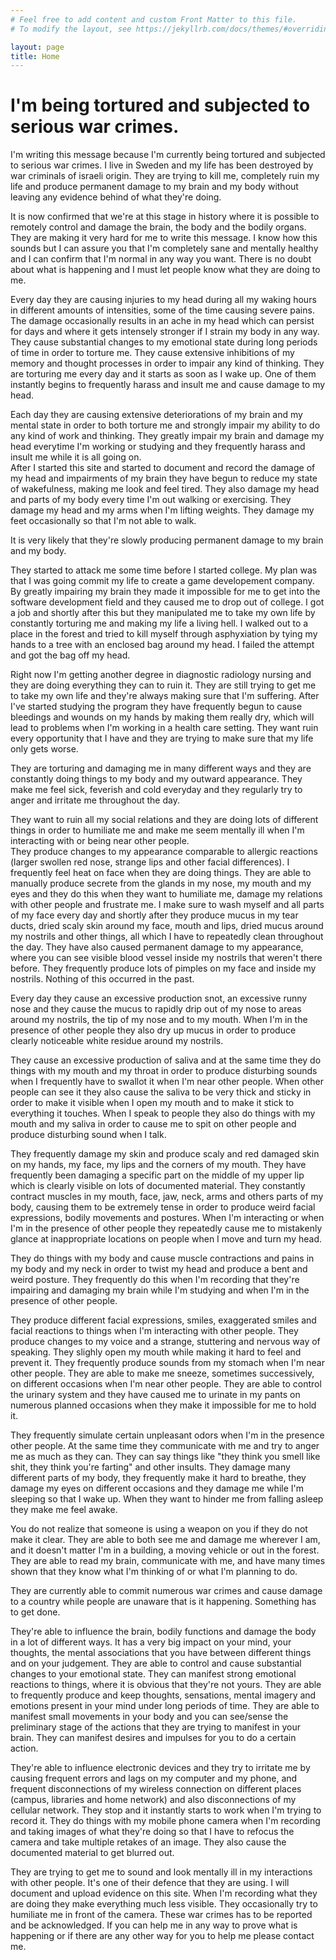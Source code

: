 ```yaml
---
# Feel free to add content and custom Front Matter to this file.
# To modify the layout, see https://jekyllrb.com/docs/themes/#overriding-theme-defaults

layout: page
title: Home
---
```


# I'm being tortured and subjected to serious war crimes.

I'm writing this message because I'm currently being tortured and subjected to serious war crimes.
I live in Sweden and my life has been destroyed by war criminals of israeli origin. They are trying to kill me, completely ruin my life and produce permanent damage to my brain and my body without leaving any evidence behind of what they're doing.

It is now confirmed that we're at this stage in history where it is possible to remotely control and damage the brain, the body and the bodily organs. They are making it very hard for me to write this message. I know how this sounds but I can assure you that I'm completely sane and mentally healthy
and I can confirm that I'm normal in any way you want. There is no doubt about what is happening and I must let people know what they are doing to me.


Every day they are causing injuries to my head during all my waking hours in different amounts of intensities, some of the time causing severe pains.
The damage occasionally results in an ache in my head which can persist for days and where it gets intensely stronger if I strain my body in any way.
They cause substantial changes to my emotional state during long periods of time in order to torture me. They cause extensive inhibitions of my memory and 
thought processes in order to impair any kind of thinking.
They are torturing me every day and it starts as soon as I wake up. One of them instantly begins to frequently harass and insult me and cause damage to my head.

Each day they are causing extensive deteriorations of my brain and my mental state in order 
to both torture me and strongly impair my ability to do any kind of work and thinking. 
They greatly impair my brain and damage my head everytime I'm working or studying and they frequently harass and insult me while it is all going on.  
After I started this site and started to document and record the damage of my head and impairments of my brain they have begun to reduce my state of wakefulness, making me look and feel tired.
They also damage my head and parts of my body every time I'm out walking or exercising. 
They damage my head and my arms when I'm lifting weights. They damage my feet occasionally so that I'm not able to walk. 

It is very likely that they're slowly producing permanent damage to my brain and my body. 

They started to attack me some time before I started college. My plan was that I was going commit my life to create a game developement company.  
By greatly impairing my brain they made it impossible for me to get into the software development field and they caused me to drop out of college. I got a job and shortly after this but they manipulated me to take my own life by constantly torturing me and making my life a living hell. I walked out to a place in the forest and tried to kill myself through asphyxiation by tying my hands to a tree with an enclosed bag around my head. I failed the attempt and got the bag off my head.

Right now I'm getting another degree in diagnostic radiology nursing and they are doing everything they can to ruin it. 
They are still trying to get me to take my own life and they're always making sure that I'm suffering.
After I've started studying the program they have frequently begun to cause bleedings and wounds 
on my hands by making them really dry, which will lead to problems when I'm working in a health care setting.
They want ruin every opportunity that I have and they are trying to make sure that my life only gets worse. 

They are torturing and damaging me in many different ways and they are constantly doing things to my body and my outward appearance. 
They make me feel sick, feverish and cold everyday and they regularly try to anger and irritate me throughout the day.

They want to ruin all my social relations and they are doing lots of different 
things in order to humiliate me and make me seem mentally ill when I'm interacting with or being near other people.  
They produce changes to my appearance comparable to allergic reactions (larger swollen red nose, strange lips and other facial differences). I frequently feel heat on face when they are doing things.
They are able to manually produce secrete from the glands in my nose, my mouth and my eyes and they do this when they want to humiliate me, 
damage my relations with other people and frustrate me. I make sure to wash myself and all parts of my face every day and shortly after they produce mucus in my tear ducts, dried scaly skin around my face, mouth and lips, dried mucus around my nostrils and other things, all which I have to repeatedly clean throughout the day. They have also caused permanent damage to my appearance, where you can see visible blood vessel inside my nostrils that weren't there before. They frequently produce lots of pimples on my face and inside my nostrils. Nothing of this occurred in the past.

Every day they cause an excessive production snot, an excessive runny nose and they cause the mucus to rapidly drip out of my nose to areas around my nostrils,
the tip of my nose and to my mouth.
When I'm in the presence of other people they also dry up mucus in order to produce clearly noticeable white residue around my nostrils.

They cause an excessive production of saliva and at the same time they do things with my mouth and my throat in order to produce
disturbing sounds when I frequently have to swallot it when I'm near other people. When other people can see it they also cause the saliva to be very thick and sticky
in order to make it visible when I open my mouth and to make it stick to everything it touches.
When I speak to people they also do things with my mouth and my saliva in order to cause me to spit on other people and produce disturbing sound when I talk.

They frequently damage my skin and produce scaly and red damaged skin on my hands, my face, my lips and the corners of my mouth.
They have frequently been damaging a specific part on the middle of my upper lip which is clearly visible on lots of documented material.
They constantly contract muscles in my mouth, face, jaw, neck, arms and others parts of my body, causing them to be extremely tense 
in order to produce weird facial expressions, bodily movements and postures. When I'm interacting or when I'm in the presence of other people they repeatedly 
cause me to mistakenly glance at inappropriate locations on people when I move and turn my head.

They do things with my body and cause muscle contractions and pains in my body and my neck in order to twist my head and produce
a bent and weird posture. They frequently do this when I'm recording that they're impairing and damaging my brain while I'm studying and when I'm  in the presence of other people.

They produce different facial expressions, smiles, exaggerated smiles and facial reactions to things when I'm interacting with other people. They produce changes 
to my voice and a strange, stuttering and nervous way of speaking. They slighly open my mouth while making it hard to feel and prevent it.
They frequently produce sounds from my stomach when I'm near other people.
They are able to make me sneeze, sometimes successively, on different occasions when I'm near other people.
They are able to control the urinary system and they have caused me to urinate in my pants on numerous planned occasions when they make it impossible for me to hold it. 

They frequently simulate certain unpleasant odors when I'm in the presence other people. 
At the same time they communicate with me and try to anger me as much as they can. They can say things like "they think you smell like shit, they think you're farting" and other insults.
They damage many different parts of my body, they frequently make it hard to breathe,
they damage my eyes on different occasions and they damage me while I'm sleeping so that I wake up.
When they want to hinder me from falling asleep they make me feel awake. 

You do not realize that someone is using a weapon on you if they do not make it clear.
They are able to both see me and damage me wherever I am, and it doesn't matter I'm in a building, a moving vehicle or out in the forest. 
They are able to read my brain, communicate with me, and have many times shown that they know what I'm thinking of or what I'm planning to do.

They are currently able to commit numerous war crimes and cause damage to a 
country while people are unaware that is it happening. Something has to get done. 

They're able to influence the brain, bodily functions and damage the body in a lot of different ways.
It has a very big impact on your mind, your thoughts, the mental associations that you have between different things and on your judgement. 
They are able to control and cause substantial changes to your 
emotional state. They can manifest strong emotional reactions to things, where it is obvious that they're not yours.
They are able to frequently produce and keep thoughts, sensations, mental imagery and emotions 
present in your mind under long periods of time.
They are able to manifest small movements in your body and you can see/sense the preliminary stage of the actions that they are trying to manifest 
in your brain. They can manifest desires and impulses for you to do a certain action. 

They're able to influence electronic devices and they try to irritate me by causing frequent errors and lags on my computer and my phone, and frequent disconnections of my wireless connection on different places (campus, libraries and home network) and also disconnections of my cellular network. They stop and it instantly starts to work when I'm trying to record it. They do things with my mobile phone camera when I'm recording and taking images of what they're doing so that I have to refocus the camera and take multiple retakes of an image. They also cause the documented material to get blurred out. 

They are trying to get me to sound and look mentally ill in my interactions with other people. It's one of their defence that they are using.
I will document and upload evidence on this site. When I'm recording what they are doing they make everything much less visible. They occasionally try to humiliate me in front of the camera. These war crimes has to be reported and be acknowledged. 
If you can help me in any way to prove what is happening or if there are any other way for you to help me please contact me.
